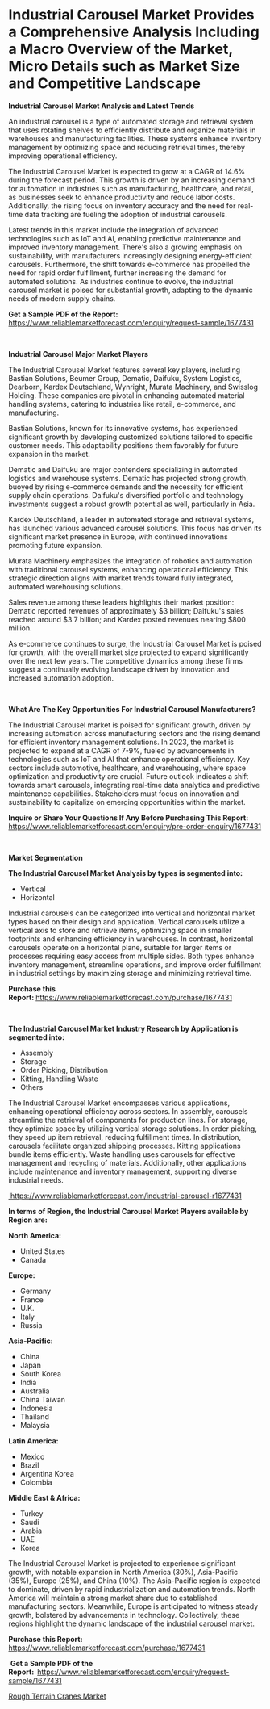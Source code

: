<p><h1>Industrial Carousel Market Provides a Comprehensive Analysis Including a Macro Overview of the Market, Micro Details such as Market Size and Competitive Landscape</h1></p><p><strong>Industrial Carousel Market Analysis and Latest Trends</strong></p>
<p><p>An industrial carousel is a type of automated storage and retrieval system that uses rotating shelves to efficiently distribute and organize materials in warehouses and manufacturing facilities. These systems enhance inventory management by optimizing space and reducing retrieval times, thereby improving operational efficiency. </p><p>The Industrial Carousel Market is expected to grow at a CAGR of 14.6% during the forecast period. This growth is driven by an increasing demand for automation in industries such as manufacturing, healthcare, and retail, as businesses seek to enhance productivity and reduce labor costs. Additionally, the rising focus on inventory accuracy and the need for real-time data tracking are fueling the adoption of industrial carousels.</p><p>Latest trends in this market include the integration of advanced technologies such as IoT and AI, enabling predictive maintenance and improved inventory management. There's also a growing emphasis on sustainability, with manufacturers increasingly designing energy-efficient carousels. Furthermore, the shift towards e-commerce has propelled the need for rapid order fulfillment, further increasing the demand for automated solutions. As industries continue to evolve, the industrial carousel market is poised for substantial growth, adapting to the dynamic needs of modern supply chains.</p></p>
<p><strong>Get a Sample PDF of the Report:&nbsp;</strong> <a href="https://www.reliablemarketforecast.com/enquiry/request-sample/1677431?utm_campaign=3182&utm_medium=2&utm_source=Github&utm_content=ia&utm_term=10042025&utm_id=industrial-carousel">https://www.reliablemarketforecast.com/enquiry/request-sample/1677431</a></p>
<p>&nbsp;</p>
<p><strong>Industrial Carousel Major Market Players</strong></p>
<p><p>The Industrial Carousel Market features several key players, including Bastian Solutions, Beumer Group, Dematic, Daifuku, System Logistics, Dearborn, Kardex Deutschland, Wynright, Murata Machinery, and Swisslog Holding. These companies are pivotal in enhancing automated material handling systems, catering to industries like retail, e-commerce, and manufacturing.</p><p>Bastian Solutions, known for its innovative systems, has experienced significant growth by developing customized solutions tailored to specific customer needs. This adaptability positions them favorably for future expansion in the market. </p><p>Dematic and Daifuku are major contenders specializing in automated logistics and warehouse systems. Dematic has projected strong growth, buoyed by rising e-commerce demands and the necessity for efficient supply chain operations. Daifuku's diversified portfolio and technology investments suggest a robust growth potential as well, particularly in Asia.</p><p>Kardex Deutschland, a leader in automated storage and retrieval systems, has launched various advanced carousel solutions. This focus has driven its significant market presence in Europe, with continued innovations promoting future expansion.</p><p>Murata Machinery emphasizes the integration of robotics and automation with traditional carousel systems, enhancing operational efficiency. This strategic direction aligns with market trends toward fully integrated, automated warehousing solutions.</p><p>Sales revenue among these leaders highlights their market position: Dematic reported revenues of approximately $3 billion; Daifuku's sales reached around $3.7 billion; and Kardex posted revenues nearing $800 million. </p><p>As e-commerce continues to surge, the Industrial Carousel Market is poised for growth, with the overall market size projected to expand significantly over the next few years. The competitive dynamics among these firms suggest a continually evolving landscape driven by innovation and increased automation adoption.</p></p>
<p>&nbsp;</p>
<p><strong>What Are The Key Opportunities For Industrial Carousel Manufacturers?</strong></p>
<p><p>The Industrial Carousel market is poised for significant growth, driven by increasing automation across manufacturing sectors and the rising demand for efficient inventory management solutions. In 2023, the market is projected to expand at a CAGR of 7-9%, fueled by advancements in technologies such as IoT and AI that enhance operational efficiency. Key sectors include automotive, healthcare, and warehousing, where space optimization and productivity are crucial. Future outlook indicates a shift towards smart carousels, integrating real-time data analytics and predictive maintenance capabilities. Stakeholders must focus on innovation and sustainability to capitalize on emerging opportunities within the market.</p></p>
<p><strong>Inquire or Share Your Questions If Any Before Purchasing This Report:</strong> <a href="https://www.reliablemarketforecast.com/enquiry/pre-order-enquiry/1677431?utm_campaign=3182&utm_medium=2&utm_source=Github&utm_content=ia&utm_term=10042025&utm_id=industrial-carousel">https://www.reliablemarketforecast.com/enquiry/pre-order-enquiry/1677431</a></p>
<p>&nbsp;</p>
<p><strong>Market Segmentation</strong></p>
<p><strong>The Industrial Carousel Market Analysis by types is segmented into:</strong></p>
<p><ul><li>Vertical</li><li>Horizontal</li></ul></p>
<p><p>Industrial carousels can be categorized into vertical and horizontal market types based on their design and application. Vertical carousels utilize a vertical axis to store and retrieve items, optimizing space in smaller footprints and enhancing efficiency in warehouses. In contrast, horizontal carousels operate on a horizontal plane, suitable for larger items or processes requiring easy access from multiple sides. Both types enhance inventory management, streamline operations, and improve order fulfillment in industrial settings by maximizing storage and minimizing retrieval time.</p></p>
<p><strong>Purchase this Report:&nbsp;</strong><a href="https://www.reliablemarketforecast.com/purchase/1677431?utm_campaign=3182&utm_medium=2&utm_source=Github&utm_content=ia&utm_term=10042025&utm_id=industrial-carousel">https://www.reliablemarketforecast.com/purchase/1677431</a></p>
<p>&nbsp;</p>
<p><strong>The Industrial Carousel Market Industry Research by Application is segmented into:</strong></p>
<p><ul><li>Assembly</li><li>Storage</li><li>Order Picking, Distribution</li><li>Kitting, Handling Waste</li><li>Others</li></ul></p>
<p><p>The Industrial Carousel Market encompasses various applications, enhancing operational efficiency across sectors. In assembly, carousels streamline the retrieval of components for production lines. For storage, they optimize space by utilizing vertical storage solutions. In order picking, they speed up item retrieval, reducing fulfillment times. In distribution, carousels facilitate organized shipping processes. Kitting applications bundle items efficiently. Waste handling uses carousels for effective management and recycling of materials. Additionally, other applications include maintenance and inventory management, supporting diverse industrial needs.</p></p>
<p><a href="https://www.reliablemarketforecast.com/industrial-carousel-r1677431?utm_campaign=3182&utm_medium=2&utm_source=Github&utm_content=ia&utm_term=10042025&utm_id=industrial-carousel">&nbsp;https://www.reliablemarketforecast.com/industrial-carousel-r1677431</a></p>
<p><strong>In terms of Region, the Industrial Carousel Market Players available by Region are:</strong></p>
<p>
    <p> <strong> North America: </strong>
        <ul>
            <li>United States</li>
            <li>Canada</li>
        </ul>
        </p> 
    <p> <strong> Europe: </strong>
        <ul>
            <li>Germany</li>
            <li>France</li>
            <li>U.K.</li>
            <li>Italy</li>
            <li>Russia</li>
        </ul>
        </p> 
    <p> <strong> Asia-Pacific: </strong>
        <ul>
            <li>China</li>
            <li>Japan</li>
            <li>South Korea</li>
            <li>India</li>
            <li>Australia</li>
            <li>China Taiwan</li>
            <li>Indonesia</li>
            <li>Thailand</li>
            <li>Malaysia</li>
        </ul>
        </p> 
    <p> <strong> Latin America: </strong>
        <ul>
            <li>Mexico</li>
            <li>Brazil</li>
            <li>Argentina Korea</li>
            <li>Colombia</li>
        </ul>
        </p> 
    <p> <strong> Middle East & Africa: </strong>
        <ul>
            <li>Turkey</li>
            <li>Saudi</li>
            <li>Arabia</li>
            <li>UAE</li>
            <li>Korea</li>
        </ul>
    </p>
    </p>
<p><p>The Industrial Carousel Market is projected to experience significant growth, with notable expansion in North America (30%), Asia-Pacific (35%), Europe (25%), and China (10%). The Asia-Pacific region is expected to dominate, driven by rapid industrialization and automation trends. North America will maintain a strong market share due to established manufacturing sectors. Meanwhile, Europe is anticipated to witness steady growth, bolstered by advancements in technology. Collectively, these regions highlight the dynamic landscape of the industrial carousel market.</p></p>
<p><strong>Purchase this Report: </strong><a href="https://www.reliablemarketforecast.com/purchase/1677431?utm_campaign=3182&utm_medium=2&utm_source=Github&utm_content=ia&utm_term=10042025&utm_id=industrial-carousel">https://www.reliablemarketforecast.com/purchase/1677431</a></p>
<p>&nbsp;<strong>Get a Sample PDF of the Report:&nbsp;&nbsp;</strong><a href="https://www.reliablemarketforecast.com/enquiry/request-sample/1677431?utm_campaign=3182&utm_medium=2&utm_source=Github&utm_content=ia&utm_term=10042025&utm_id=industrial-carousel">https://www.reliablemarketforecast.com/enquiry/request-sample/1677431</a></p>
<p><strong></strong></p>
<p><p><a href="https://github.com/tineamonaya/Market-Research-Report-List-1/blob/main/rough-terrain-cranes-market.md?utm_campaign=3182&utm_medium=2&utm_source=Github&utm_content=ia&utm_term=10042025&utm_id=industrial-carousel">Rough Terrain Cranes Market</a></p></p>
